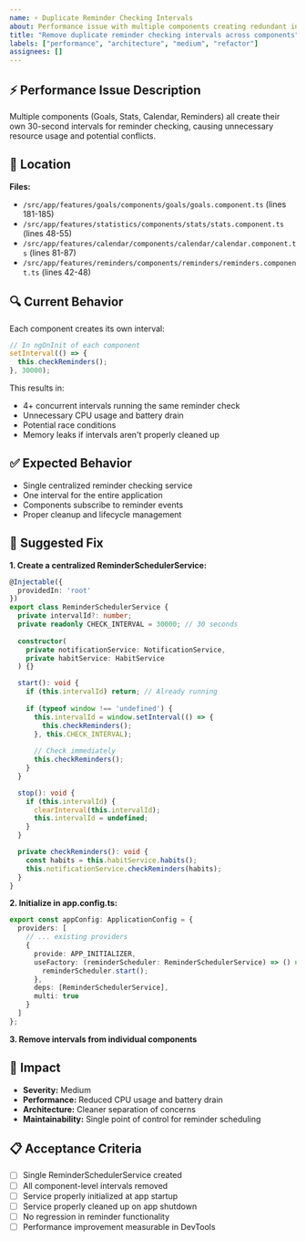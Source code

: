 ```yaml
---
name: ⚡ Duplicate Reminder Checking Intervals
about: Performance issue with multiple components creating redundant intervals
title: "Remove duplicate reminder checking intervals across components"
labels: ["performance", "architecture", "medium", "refactor"]
assignees: []
---
```


## ⚡ Performance Issue Description

Multiple components (Goals, Stats, Calendar, Reminders) all create their own 30-second intervals for reminder checking, causing unnecessary resource usage and potential conflicts.

## 📍 Location

**Files:**
- `/src/app/features/goals/components/goals/goals.component.ts` (lines 181-185)
- `/src/app/features/statistics/components/stats/stats.component.ts` (lines 48-55)
- `/src/app/features/calendar/components/calendar/calendar.component.ts` (lines 81-87)
- `/src/app/features/reminders/components/reminders/reminders.component.ts` (lines 42-48)

## 🔍 Current Behavior

Each component creates its own interval:
```typescript
// In ngOnInit of each component
setInterval(() => {
  this.checkReminders();
}, 30000);
```

This results in:
- 4+ concurrent intervals running the same reminder check
- Unnecessary CPU usage and battery drain
- Potential race conditions
- Memory leaks if intervals aren't properly cleaned up

## ✅ Expected Behavior

- Single centralized reminder checking service
- One interval for the entire application
- Components subscribe to reminder events
- Proper cleanup and lifecycle management

## 🔧 Suggested Fix

**1. Create a centralized ReminderSchedulerService:**

```typescript
@Injectable({
  providedIn: 'root'
})
export class ReminderSchedulerService {
  private intervalId?: number;
  private readonly CHECK_INTERVAL = 30000; // 30 seconds
  
  constructor(
    private notificationService: NotificationService,
    private habitService: HabitService
  ) {}

  start(): void {
    if (this.intervalId) return; // Already running
    
    if (typeof window !== 'undefined') {
      this.intervalId = window.setInterval(() => {
        this.checkReminders();
      }, this.CHECK_INTERVAL);
      
      // Check immediately
      this.checkReminders();
    }
  }

  stop(): void {
    if (this.intervalId) {
      clearInterval(this.intervalId);
      this.intervalId = undefined;
    }
  }

  private checkReminders(): void {
    const habits = this.habitService.habits();
    this.notificationService.checkReminders(habits);
  }
}
```

**2. Initialize in app.config.ts:**

```typescript
export const appConfig: ApplicationConfig = {
  providers: [
    // ... existing providers
    {
      provide: APP_INITIALIZER,
      useFactory: (reminderScheduler: ReminderSchedulerService) => () => {
        reminderScheduler.start();
      },
      deps: [ReminderSchedulerService],
      multi: true
    }
  ]
};
```

**3. Remove intervals from individual components**

## 🚨 Impact

- **Severity:** Medium
- **Performance:** Reduced CPU usage and battery drain
- **Architecture:** Cleaner separation of concerns
- **Maintainability:** Single point of control for reminder scheduling

## 📋 Acceptance Criteria

- [ ] Single ReminderSchedulerService created
- [ ] All component-level intervals removed
- [ ] Service properly initialized at app startup
- [ ] Service properly cleaned up on app shutdown
- [ ] No regression in reminder functionality
- [ ] Performance improvement measurable in DevTools